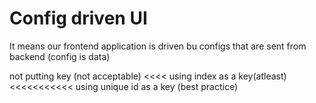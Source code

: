# Config driven UI
It means our frontend application is driven bu configs that are sent from backend (config is data)

not putting key (not acceptable) <<<< using index as a key(atleast) <<<<<<<<<<< using unique id as a key (best practice)